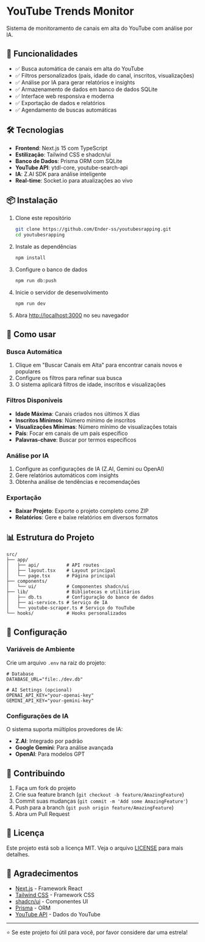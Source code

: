 # YouTube Trends Monitor

Sistema de monitoramento de canais em alta do YouTube com análise por IA.

## 🚀 Funcionalidades

- ✅ Busca automática de canais em alta do YouTube
- ✅ Filtros personalizados (país, idade do canal, inscritos, visualizações)
- ✅ Análise por IA para gerar relatórios e insights
- ✅ Armazenamento de dados em banco de dados SQLite
- ✅ Interface web responsiva e moderna
- ✅ Exportação de dados e relatórios
- ✅ Agendamento de buscas automáticas

## 🛠️ Tecnologias

- **Frontend**: Next.js 15 com TypeScript
- **Estilização**: Tailwind CSS e shadcn/ui
- **Banco de Dados**: Prisma ORM com SQLite
- **YouTube API**: ytdl-core, youtube-search-api
- **IA**: Z.AI SDK para análise inteligente
- **Real-time**: Socket.io para atualizações ao vivo

## 📦 Instalação

1. Clone este repositório
   ```bash
   git clone https://github.com/Ender-ss/youtubesrapping.git
   cd youtubesrapping
   ```

2. Instale as dependências
   ```bash
   npm install
   ```

3. Configure o banco de dados
   ```bash
   npm run db:push
   ```

4. Inicie o servidor de desenvolvimento
   ```bash
   npm run dev
   ```

5. Abra [http://localhost:3000](http://localhost:3000) no seu navegador

## 🎯 Como usar

### Busca Automática
1. Clique em "Buscar Canais em Alta" para encontrar canais novos e populares
2. Configure os filtros para refinar sua busca
3. O sistema aplicará filtros de idade, inscritos e visualizações

### Filtros Disponíveis
- **Idade Máxima**: Canais criados nos últimos X dias
- **Inscritos Mínimos**: Número mínimo de inscritos
- **Visualizações Mínimas**: Número mínimo de visualizações totais
- **País**: Focar em canais de um país específico
- **Palavras-chave**: Buscar por termos específicos

### Análise por IA
1. Configure as configurações de IA (Z.AI, Gemini ou OpenAI)
2. Gere relatórios automáticos com insights
3. Obtenha análise de tendências e recomendações

### Exportação
- **Baixar Projeto**: Exporte o projeto completo como ZIP
- **Relatórios**: Gere e baixe relatórios em diversos formatos

## 📊 Estrutura do Projeto

```
src/
├── app/
│   ├── api/          # API routes
│   ├── layout.tsx    # Layout principal
│   └── page.tsx      # Página principal
├── components/
│   └── ui/           # Componentes shadcn/ui
├── lib/              # Bibliotecas e utilitários
│   ├── db.ts         # Configuração do banco de dados
│   ├── ai-service.ts # Serviço de IA
│   └── youtube-scraper.ts # Serviço do YouTube
└── hooks/            # Hooks personalizados
```

## 🔧 Configuração

### Variáveis de Ambiente
Crie um arquivo `.env` na raiz do projeto:

```env
# Database
DATABASE_URL="file:./dev.db"

# AI Settings (opcional)
OPENAI_API_KEY="your-openai-key"
GEMINI_API_KEY="your-gemini-key"
```

### Configurações de IA
O sistema suporta múltiplos provedores de IA:
- **Z.AI**: Integrado por padrão
- **Google Gemini**: Para análise avançada
- **OpenAI**: Para modelos GPT

## 🤝 Contribuindo

1. Faça um fork do projeto
2. Crie sua feature branch (`git checkout -b feature/AmazingFeature`)
3. Commit suas mudanças (`git commit -m 'Add some AmazingFeature'`)
4. Push para a branch (`git push origin feature/AmazingFeature`)
5. Abra um Pull Request

## 📄 Licença

Este projeto está sob a licença MIT. Veja o arquivo [LICENSE](LICENSE) para mais detalhes.

## 🙏 Agradecimentos

- [Next.js](https://nextjs.org/) - Framework React
- [Tailwind CSS](https://tailwindcss.com/) - Framework CSS
- [shadcn/ui](https://ui.shadcn.com/) - Componentes UI
- [Prisma](https://prisma.io/) - ORM
- [YouTube API](https://developers.google.com/youtube) - Dados do YouTube

---

⭐ Se este projeto foi útil para você, por favor considere dar uma estrela!
